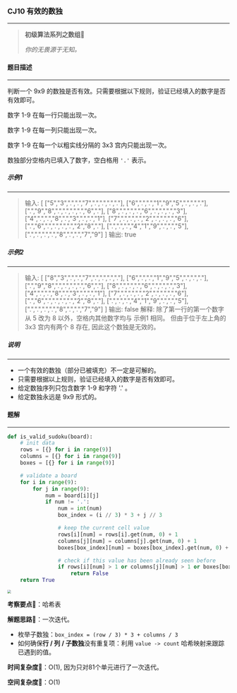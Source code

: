 ### CJ10 有效的数独

---



> **初级算法系列之数组**🌈
>
> *你的无畏源于无知。*



#### 题目描述

---

判断一个 9x9 的数独是否有效。只需要根据以下规则，验证已经填入的数字是否有效即可。

数字 1-9 在每一行只能出现一次。

数字 1-9 在每一列只能出现一次。

数字 1-9 在每一个以粗实线分隔的 3x3 宫内只能出现一次。

数独部分空格内已填入了数字，空白格用 `'.'` 表示。



##### 示例1

---

> 输入:
> [
>   ["5","3",".",".","7",".",".",".","."],
>   ["6",".",".","1","9","5",".",".","."],
>   [".","9","8",".",".",".",".","6","."],
>   ["8",".",".",".","6",".",".",".","3"],
>   ["4",".",".","8",".","3",".",".","1"],
>   ["7",".",".",".","2",".",".",".","6"],
>   [".","6",".",".",".",".","2","8","."],
>   [".",".",".","4","1","9",".",".","5"],
>   [".",".",".",".","8",".",".","7","9"]
> ]
> 输出: true

##### 示例2

---

> 输入:
> [
>   ["8","3",".",".","7",".",".",".","."],
>   ["6",".",".","1","9","5",".",".","."],
>   [".","9","8",".",".",".",".","6","."],
>   ["8",".",".",".","6",".",".",".","3"],
>   ["4",".",".","8",".","3",".",".","1"],
>   ["7",".",".",".","2",".",".",".","6"],
>   [".","6",".",".",".",".","2","8","."],
>   [".",".",".","4","1","9",".",".","5"],
>   [".",".",".",".","8",".",".","7","9"]
> ]
> 输出: false
> 解释: 除了第一行的第一个数字从 5 改为 8 以外，空格内其他数字均与 示例1 相同。
>      但由于位于左上角的 3x3 宫内有两个 8 存在, 因此这个数独是无效的。



##### 说明

---

- 一个有效的数独（部分已被填充）不一定是可解的。
- 只需要根据以上规则，验证已经填入的数字是否有效即可。
- 给定数独序列只包含数字 1-9 和字符 '.' 。
- 给定数独永远是 9x9 形式的。



#### 题解

---

```python
def is_valid_sudoku(board):
    # init data
    rows = [{} for i in range(9)]
    columns = [{} for i in range(9)]
    boxes = [{} for i in range(9)]

    # validate a board
    for i in range(9):
        for j in range(9):
            num = board[i][j]
            if num != '.':
                num = int(num)
                box_index = (i // 3) * 3 + j // 3

                # keep the current cell value
                rows[i][num] = rows[i].get(num, 0) + 1
                columns[j][num] = columns[j].get(num, 0) + 1
                boxes[box_index][num] = boxes[box_index].get(num, 0) + 1

                # check if this value has been already seen before
                if rows[i][num] > 1 or columns[j][num] > 1 or boxes[box_index][num] > 1:
                    return False
    return True
```



<img src="https://tva1.sinaimg.cn/large/007S8ZIlly1giyhzihgz6j30ea0eegns.jpg" style="zoom:50%;" />



**考察要点**🍥：哈希表

**解题思路**🍬：一次迭代。

- 枚举子数独：`box_index = (row / 3) * 3 + columns / 3`
- 如何确保**行 / 列 / 子数独**没有重复项：利用 `value -> count` 哈希映射来跟踪已遇到的值。



**时间复杂度**🍉：O(1), 因为只对81个单元进行了一次迭代。

**空间复杂度**🍭：O(1)

